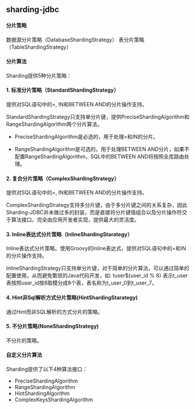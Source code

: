 ## sharding-jdbc

#### 分片策略
  数据源分片策略（DatabaseShardingStrategy）
  表分片策略（TableShardingStrategy）

#### 分片算法
 Sharding提供5种分片策略：
#### 1. 标准分片策略（StandardShardingStrategy）
提供对SQL语句中的=, IN和BETWEEN AND的分片操作支持。

StandardShardingStrategy只支持单分片键，提供PreciseShardingAlgorithm和RangeShardingAlgorithm两个分片算法。

  * PreciseShardingAlgorithm是必选的，用于处理=和IN的分片。

  * RangeShardingAlgorithm是可选的，用于处理BETWEEN AND分片，如果不配置RangeShardingAlgorithm，SQL中的BETWEEN AND将按照全库路由处理。

#### 2. 复合分片策略（ComplexShardingStrategy）
提供对SQL语句中的=, IN和BETWEEN AND的分片操作支持。

ComplexShardingStrategy支持多分片键，由于多分片键之间的关系复杂，因此Sharding-JDBC并未做过多的封装，而是直接将分片键值组合以及分片操作符交于算法接口，完全由应用开发者实现，提供最大的灵活度。

#### 3. Inline表达式分片策略（InlineShardingStarategy）
Inline表达式分片策略。使用Groovy的Inline表达式，提供对SQL语句中的=和IN的分片操作支持。

InlineShardingStrategy只支持单分片键，对于简单的分片算法，可以通过简单的配置使用，从而避免繁琐的Java代码开发，如: tuser${user_id % 8} 表示t_user表按照user_id按8取模分成8个表，表名称为t_user_0到t_user_7。


#### 4. Hint非Sql解析方式分片策略(HintShardingStarategy)
通过Hint而非SQL解析的方式分片的策略。

#### 5. 不分片策略(NoneShardingStrategy)
不分片的策略。

#### 自定义分片算法
Sharding提供了以下4种算法接口：

* PreciseShardingAlgorithm
* RangeShardingAlgorithm
* HintShardingAlgorithm
* ComplexKeysShardingAlgorithm

